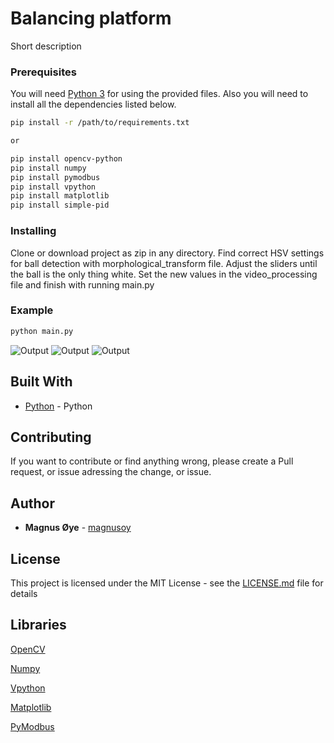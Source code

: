 # Balancing platform

Short description

### Prerequisites

You will need [Python 3](https://www.python.org/) for using the provided files.
Also you will need to install all the dependencies listed below.

```bash
pip install -r /path/to/requirements.txt

or

pip install opencv-python
pip install numpy
pip install pymodbus
pip install vpython
pip install matplotlib
pip install simple-pid
```

### Installing

Clone or download project as zip in any directory.
Find correct HSV settings for ball detection with morphological_transform file.
Adjust the sliders until the ball is the only thing white. 
Set the new values in the video_processing file and finish with running main.py

### Example
```bash
python main.py
```
![Output]()
![Output]()
![Output]()


## Built With

* [Python](https://www.python.org/) - Python

## Contributing

If you want to contribute or find anything wrong, please create a Pull request, or issue adressing the change, or issue.


## Author

* **Magnus Øye** - [magnusoy](https://github.com/magnusoy)


## License

This project is licensed under the MIT License - see the [LICENSE.md](https://github.com/magnusoy/Arduino-with-Python/blob/master/LICENSE) file for details


## Libraries

[OpenCV](https://docs.opencv.org/3.4.1/index.html)

[Numpy](http://www.numpy.org/)

[Vpython](http://vpython.org/)

[Matplotlib](https://matplotlib.org/index.html)

[PyModbus](https://pymodbus.readthedocs.io/en/latest/)
